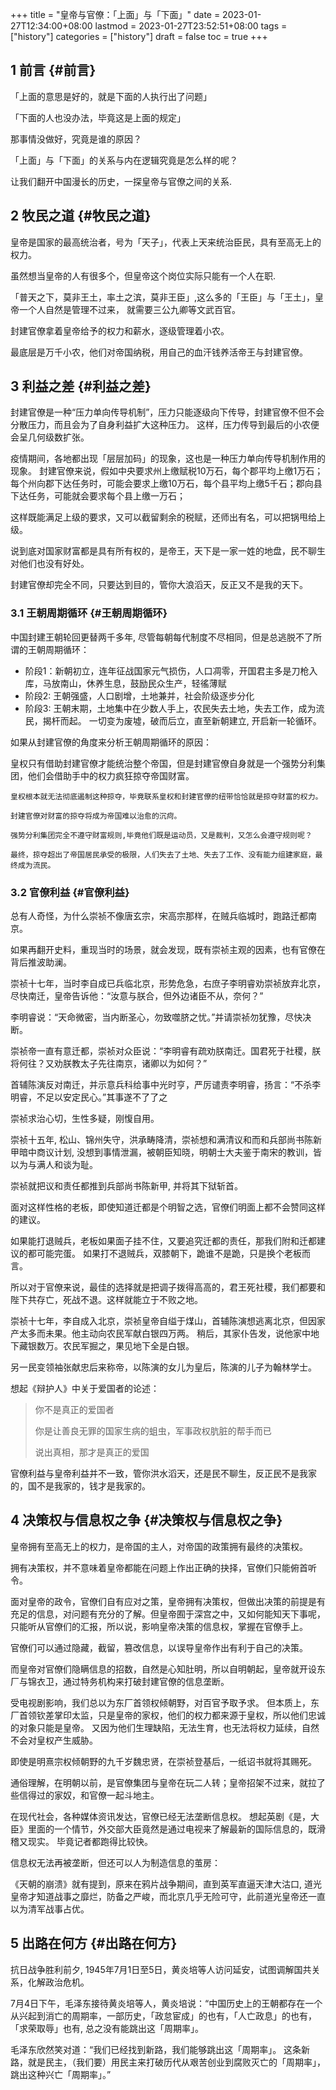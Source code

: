 +++
title = "皇帝与官僚：「上面」与「下面」"
date = 2023-01-27T12:34:00+08:00
lastmod = 2023-01-27T23:52:51+08:00
tags = ["history"]
categories = ["history"]
draft = false
toc = true
+++

## <span class="section-num">1</span> 前言 {#前言}

「上面的意思是好的，就是下面的人执行出了问题」

「下面的人也没办法，毕竟这是上面的规定」

那事情没做好，究竟是谁的原因？

「上面」与「下面」的关系与内在逻辑究竟是怎么样的呢？

让我们翻开中国漫长的历史，一探皇帝与官僚之间的关系.


## <span class="section-num">2</span> 牧民之道 {#牧民之道}

皇帝是国家的最高统治者，号为「天子」，代表上天来统治臣民，具有至高无上的权力。

虽然想当皇帝的人有很多个，但皇帝这个岗位实际只能有一个人在职.

「普天之下，莫非王土，率土之滨，莫非王臣」,这么多的「王臣」与「王土」，皇帝一个人自然是管理不过来，
就需要三公九卿等文武百官。

封建官僚拿着皇帝给予的权力和薪水，逐级管理着小农。

最底层是万千小农，他们对帝国纳税，用自己的血汗钱养活帝王与封建官僚。


## <span class="section-num">3</span> 利益之差 {#利益之差}

封建官僚是一种“压力单向传导机制”，压力只能逐级向下传导，封建官僚不但不会分散压力，而且会为了自身利益扩大这种压力。
这样，压力传导到最后的小农便会呈几何级数扩张。

疫情期间，各地都出现「层层加码」的现象，这也是一种压力单向传导机制作用的现象。
封建官僚来说，假如中央要求州上缴赋税10万石，每个郡平均上缴1万石；每个州向郡下达任务时，可能会要求上缴10万石，每个县平均上缴5千石；郡向县下达任务，可能就会要求每个县上缴一万石；

这样既能满足上级的要求，又可以截留剩余的税赋，还师出有名，可以把锅甩给上级。

说到底对国家财富都是具有所有权的，是帝王，天下是一家一姓的地盘，民不聊生对他们也没有好处。

封建官僚却完全不同，只要达到目的，管你大浪滔天，反正又不是我的天下。


### <span class="section-num">3.1</span> 王朝周期循环 {#王朝周期循环}

中国封建王朝轮回更替两千多年, 尽管每朝每代制度不尽相同，但是总逃脱不了所谓的王朝周期循环：

-   阶段1：新朝初立，连年征战国家元气损伤，人口凋零，开国君主多是刀枪入库，马放南山，休养生息，鼓励民众生产，轻徭薄赋
-   阶段2: 王朝强盛，人口剧增，土地兼并，社会阶级逐步分化
-   阶段3: 王朝末期，土地集中在少数人手上，农民失去土地，失去工作，成为流民，揭杆而起。
一切变为废墟，破而后立，直至新朝建立, 开启新一轮循环。

如果从封建官僚的角度来分析王朝周期循环的原因：

皇权只有借助封建官僚才能统治整个帝国，但是封建官僚自身就是一个强势分利集团，他们会借助手中的权力疯狂掠夺帝国财富。

    皇权根本就无法彻底遏制这种掠夺，毕竟联系皇权和封建官僚的纽带恰恰就是掠夺财富的权力。

    封建官僚对财富的掠夺将成为帝国难以治愈的沉疴。

    强势分利集团完全不遵守财富规则,毕竟他们既是运动员，又是裁判，又怎么会遵守规则呢？

    最终，掠夺超出了帝国居民承受的极限，人们失去了土地、失去了工作、没有能力组建家庭，最终成为流民。


### <span class="section-num">3.2</span> 官僚利益 {#官僚利益}

总有人奇怪，为什么崇祯不像唐玄宗，宋高宗那样，在贼兵临城时，跑路迁都南京。

如果再翻开史料，重现当时的场景，就会发现，既有崇祯主观的因素，也有官僚在背后推波助澜。

崇祯十七年，当时李自成已兵临北京，形势危急，右庶子李明睿劝崇祯放弃北京，尽快南迁，皇帝告诉他：“汝意与朕合，但外边诸臣不从，奈何？”

李明睿说：“天命微密，当内断圣心，勿致噬脐之忧。”并请崇祯勿犹豫，尽快决断。

崇祯帝一直有意迁都，崇祯对众臣说：“李明睿有疏劝朕南迁。国君死于社稷，朕将何往？又劝朕教太子先往南京，诸卿以为如何？”

首辅陈演反对南迁，并示意兵科给事中光时亨，严厉谴责李明睿，扬言：“不杀李明睿，不足以安定民心。”其事遂不了了之

崇祯求治心切，生性多疑，刚愎自用。

崇祯十五年, 松山、锦州失守，洪承畴降清，崇祯想和满清议和而和兵部尚书陈新甲暗中商议计划, 没想到事情泄漏，被朝臣知晓，明朝士大夫鉴于南宋的教训，皆以为与满人和谈为耻。

崇祯就把议和责任都推到兵部尚书陈新甲, 并将其下狱斩首。

面对这样性格的老板，即使知道迁都是个明智之选，官僚们明面上都不会赞同这样的建议。

如果能打退贼兵，老板如果面子挂不住，又要追究迁都的责任，那我们附和迁都建议的都可能完蛋。
如果打不退贼兵，双膝朝下，跪谁不是跪，只是换个老板而言。

所以对于官僚来说，最佳的选择就是把调子拨得高高的，君王死社稷，我们都要和陛下共存亡，死战不退。这样就能立于不败之地。

崇祯十七年，李自成入北京，崇祯皇帝自缢于煤山，首辅陈演想逃离北京，但因家产太多而未果。他主动向农民军献白银四万两。
稍后，其家仆告发，说他家中地下藏银数万。农民军掘之，果见地下全是白银。

另一民变领袖张献忠后来称帝，以陈演的女儿为皇后，陈演的儿子为翰林学士。

想起《辩护人》中关于爱国者的论述：

> 你不是真正的爱国者
>
> 你是让善良无罪的国家生病的蛆虫，军事政权肮脏的帮手而已
>
> 说出真相，那才是真正的爱国

官僚利益与皇帝利益并不一致，管你洪水滔天，还是民不聊生，反正民不是我家的，国不是我家的，钱才是我家的。


## <span class="section-num">4</span> 决策权与信息权之争 {#决策权与信息权之争}

皇帝拥有至高无上的权力，是帝国的主人，对帝国的政策拥有最终的决策权。

拥有决策权，并不意味着皇帝都能在问题上作出正确的抉择，官僚们只能俯首听令。

面对皇帝的政令，官僚们自有应对之策，皇帝拥有决策权，但做出决策的前提是有充足的信息，对问题有充分的了解。但皇帝囿于深宫之中，又如何能知天下事呢，只能听从官僚们的汇报，所以说，影响皇帝决策的信息权，掌握在官僚手上。

官僚们可以通过隐藏，截留，篡改信息，以误导皇帝作出有利于自己的决策。

而皇帝对官僚们隐瞒信息的招数，自然是心知肚明，所以自明朝起，皇帝就开设东厂与锦衣卫，通过特务机构来打破封建官僚的信息垄断。

受电视剧影响，我们总以为东厂首领权倾朝野，对百官予取予求。
但本质上，东厂首领钦差掌印太监，只是皇帝的家权，他们的权力都来源于皇权，所以他们忠诚的对象只能是皇帝。
又因为他们生理缺陷，无法生育，也无法将权力延续，自然不会对皇权产生威胁。

即使是明熹宗权倾朝野的九千岁魏忠贤，在崇祯登基后，一纸诏书就将其赐死。

通俗理解，在明朝以前，是官僚集团与皇帝在玩二人转；皇帝招架不过来，就拉了些信得过的家奴，和官僚一起斗地主。

在现代社会，各种媒体资讯发达，官僚已经无法垄断信息权。
想起英剧《是，大臣》里面的一个情节，外交部大臣竟然是通过电视来了解最新的国际信息的，既滑稽又现实。
毕竟记者都跑得比较快。

信息权无法再被垄断，但还可以人为制造信息的茧房：

《天朝的崩溃》就有提到，原来在鸦片战争期间，直到英军直逼天津大沽口, 道光皇帝才知道战事之靡烂，防备之严峻，而北京几乎无险可守，此前道光皇帝还一直以为清军战事占优。


## <span class="section-num">5</span> 出路在何方 {#出路在何方}

抗日战争胜利前夕, 1945年7月1日至5日，黄炎培等人访问延安，试图调解国共关系，化解政治危机。

7月4日下午，毛泽东接待黄炎培等人，黄炎培说：“中国历史上的王朝都存在一个从兴起到消亡的周期率，一部历史，「政怠宦成」的也有，「人亡政息」的也有，「求荣取辱」也有, 总之没有能跳出这「周期率」。

毛泽东欣然笑对道：“我们已经找到新路，我们能够跳出这「周期率」。
这条新路，就是民主，（我们要）用民主来打破历代从艰苦创业到腐败灭亡的「周期率」，跳出这种兴亡「周期率」。”
